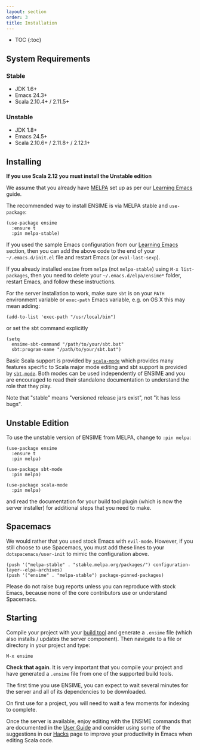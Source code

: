 ```yaml
---
layout: section
order: 3
title: Installation
---
```


- TOC
{:toc}


## System Requirements

### Stable

- JDK 1.6+
- Emacs 24.3+
- Scala 2.10.4+ / 2.11.5+

### Unstable

- JDK 1.8+
- Emacs 24.5+
- Scala 2.10.6+ / 2.11.8+ / 2.12.1+

## Installing

**If you use Scala 2.12 you must install the Unstable edition**

We assume that you already have [MELPA](http://melpa.org) set up as per our [Learning Emacs](/editors/emacs/learning) guide.

The recommended way to install ENSIME is via MELPA stable and `use-package`:

```elisp
(use-package ensime
  :ensure t
  :pin melpa-stable)
```

If you used the sample Emacs configuration from our [Learning Emacs](/editors/emacs/learning) section, then you can add the above code to the end of your `~/.emacs.d/init.el` file and restart Emacs (or `eval-last-sexp`).

If you already installed `ensime` from `melpa` (not `melpa-stable`) using `M-x list-packages`, then you need to delete your `~/.emacs.d/elpa/ensime*` folder, restart Emacs, and follow these instructions.

For the server installation to work, make sure `sbt` is on your `PATH` environment variable or `exec-path` Emacs variable, e.g. on OS X this may mean adding:

```elisp
(add-to-list 'exec-path "/usr/local/bin")
```

or set the sbt command explicitly

```elisp
(setq
  ensime-sbt-command "/path/to/your/sbt.bat"
  sbt:program-name "/path/to/your/sbt.bat")
```

Basic Scala support is provided by [`scala-mode`](/editors/emacs/scala-mode) which provides many features specific to Scala major mode editing and sbt support is provided by [`sbt-mode`](/editors/emacs/sbt-mode). Both modes can be used independently of ENSIME and you are encouraged to read their standalone documentation to understand the role that they play.

Note that "stable" means "versioned release jars exist", not "it has less bugs".

## Unstable Edition

To use the unstable version of ENSIME from MELPA, change to `:pin melpa`:

```elisp
(use-package ensime
  :ensure t
  :pin melpa)

(use-package sbt-mode
  :pin melpa)

(use-package scala-mode
  :pin melpa)
```

and read the documentation for your build tool plugin (which is now the server installer) for additional steps that you need to make.

## Spacemacs

We would rather that you used stock Emacs with `evil-mode`. However, if you still choose to use Spacemacs, you must add these lines to your `dotspacemacs/user-init` to mimic the configuration above.

```elisp
(push '("melpa-stable" . "stable.melpa.org/packages/") configuration-layer--elpa-archives)
(push '("ensime" . "melpa-stable") package-pinned-packages)
```

Please do not raise bug reports unless you can reproduce with stock Emacs, because none of the core contributors use or understand Spacemacs.


## Starting

Compile your project with your [build tool](/build_tools) and generate a `.ensime` file (which also installs / updates the server component). Then navigate to a file or directory in your project and type:

```
M-x ensime
```

**Check that again**. It is very important that you compile your project and have generated a `.ensime` file from one of the supported build tools.

The first time you use ENSIME, you can expect to wait several minutes for the server and all of its dependencies to be downloaded.

On first use for a project, you will need to wait a few moments for indexing to complete.

Once the server is available, enjoy editing with the ENSIME commands that are documented in the [User Guide](/editors/emacs/userguide) and consider using some of the suggestions in our [Hacks](/editors/emacs/hacks) page to improve your productivity in Emacs when editing Scala code.

